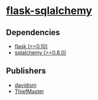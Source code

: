# [flask-sqlalchemy](https://pypi.org/project/flask-sqlalchemy)

## Dependencies
- [flask (>=0.10)](packages/f/flask.md)
- [sqlalchemy (>=0.8.0)](packages/s/sqlalchemy.md)



## Publishers
- [davidism](https://pypi.org/user/davidism)
- [ThiefMaster](https://pypi.org/user/ThiefMaster)

